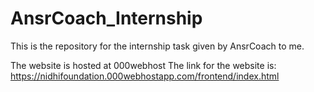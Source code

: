 # AnsrCoach_Internship
This is the repository for the internship task given by AnsrCoach to me.

The website is hosted at 000webhost
The link for the website is:  https://nidhifoundation.000webhostapp.com/frontend/index.html
